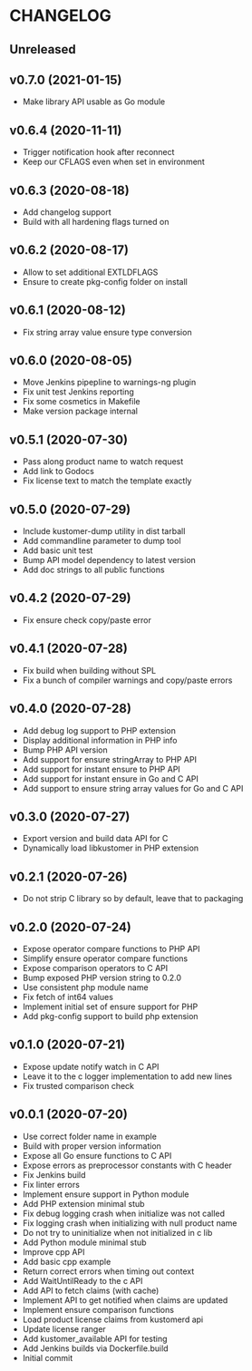 # CHANGELOG

## Unreleased



## v0.7.0 (2021-01-15)

- Make library API usable as Go module


## v0.6.4 (2020-11-11)

- Trigger notification hook after reconnect
- Keep our CFLAGS even when set in environment


## v0.6.3 (2020-08-18)

- Add changelog support
- Build with all hardening flags turned on


## v0.6.2 (2020-08-17)

- Allow to set additional EXTLDFLAGS
- Ensure to create pkg-config folder on install


## v0.6.1 (2020-08-12)

- Fix string array value ensure type conversion


## v0.6.0 (2020-08-05)

- Move Jenkins pipepline to warnings-ng plugin
- Fix unit test Jenkins reporting
- Fix some cosmetics in Makefile
- Make version package internal


## v0.5.1 (2020-07-30)

- Pass along product name to watch request
- Add link to Godocs
- Fix license text to match the template exactly


## v0.5.0 (2020-07-29)

- Include kustomer-dump utility in dist tarball
- Add commandline parameter to dump tool
- Add basic unit test
- Bump API model dependency to latest version
- Add doc strings to all public functions


## v0.4.2 (2020-07-29)

- Fix ensure check copy/paste error


## v0.4.1 (2020-07-28)

- Fix build when building without SPL
- Fix a bunch of compiler warnings and copy/paste errors


## v0.4.0 (2020-07-28)

- Add debug log support to PHP extension
- Display additional information in PHP info
- Bump PHP API version
- Add support for ensure stringArray to PHP API
- Add support for instant ensure to PHP API
- Add support for instant ensure in Go and C API
- Add support to ensure string array values for Go and C API


## v0.3.0 (2020-07-27)

- Export version and build data API for C
- Dynamically load libkustomer in PHP extension


## v0.2.1 (2020-07-26)

- Do not strip C library so by default, leave that to packaging


## v0.2.0 (2020-07-24)

- Expose operator compare functions to PHP API
- Simplify ensure operator compare functions
- Expose comparison operators to C API
- Bump exposed PHP version string to 0.2.0
- Use consistent php module name
- Fix fetch of int64 values
- Implement initial set of ensure support for PHP
- Add pkg-config support to build php extension


## v0.1.0 (2020-07-21)

- Expose update notify watch in C API
- Leave it to the c logger implementation to add new lines
- Fix trusted comparison check


## v0.0.1 (2020-07-20)

- Use correct folder name in example
- Build with proper version information
- Expose all Go ensure functions to C API
- Expose errors as preprocessor constants with C header
- Fix Jenkins build
- Fix linter errors
- Implement ensure support in Python module
- Add PHP extension minimal stub
- Fix debug logging crash when initialize was not called
- Fix logging crash when initializing with null product name
- Do not try to uninitialize when not initialized in c lib
- Add Python module minimal stub
- Improve cpp API
- Add basic cpp example
- Return correct errors when timing out context
- Add WaitUntilReady to the c API
- Add API to fetch claims (with cache)
- Implement API to get notified when claims are updated
- Implement ensure comparison functions
- Load product license claims from kustomerd api
- Update license ranger
- Add kustomer_available API for testing
- Add Jenkins builds via Dockerfile.build
- Initial commit

